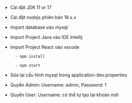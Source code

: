 - Cài đặt JDK 11 or 17 

- Cài đặt nodejs phiên bản 18.x.x

- Import database vào mysql

- Import Project Java vào IDE  Intellij

- Import Project React vào vscode

        - npm install

        - npm start

- Sửa lại cấu hình mysql trong application-dev.properties

- Quyền Admin:  Username: admin, Password: 1

- Quyền User: Username: có thể tự tạo tài khoản mới
